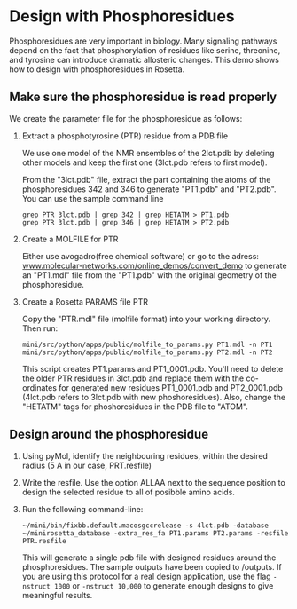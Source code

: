 Design with Phosphoresidues
===========================

Phosphoresidues are very important in biology.  Many signaling pathways depend 
on the fact that phosphorylation of residues like serine, threonine, and 
tyrosine can introduce dramatic allosteric changes.  This demo shows how to 
design with phosphoresidues in Rosetta.

Make sure the phosphoresidue is read properly
---------------------------------------------

We create the parameter file for the phosphoresidue as follows:

1.  Extract a phosphotyrosine (PTR) residue from a PDB file

    We use one model of the NMR ensembles of the 2lct.pdb by deleting other 
    models and keep the first one (3lct.pdb refers to first model).

    From the "3lct.pdb" file, extract the part containing the atoms of the 
    phosphoresidues 342 and 346 to generate "PT1.pdb" and "PT2.pdb". You can use 
    the sample command line

        grep PTR 3lct.pdb | grep 342 | grep HETATM > PT1.pdb
        grep PTR 3lct.pdb | grep 346 | grep HETATM > PT2.pdb

2.  Create a MOLFILE for PTR

    Either use avogadro(free chemical software) or go to the adress: 
    www.molecular-networks.com/online_demos/convert_demo to generate an 
    "PT1.mdl" file from the "PT1.pdb" with the original geometry of the 
    phosphoresidue.

3.  Create a Rosetta PARAMS file PTR

    Copy the "PTR.mdl" file (molfile format) into your working directory.  Then 
    run:

        mini/src/python/apps/public/molfile_to_params.py PT1.mdl -n PT1
        mini/src/python/apps/public/molfile_to_params.py PT2.mdl -n PT2

    This script creates PT1.params and PT1_0001.pdb. You'll need to delete the 
    older PTR residues in 3lct.pdb and replace them with the co-ordinates for 
    generated new residues PT1_0001.pdb and PT2_0001.pdb (4lct.pdb refers to 
    3lct.pdb with new phoshoresidues). Also, change the "HETATM" tags for 
    phoshoresidues in the PDB file to "ATOM".

Design around the phosphoresidue
--------------------------------

1.  Using pyMol, identify the neighbouring residues, within the desired radius 
    (5 A in our case, PRT.resfile)

2.  Write the resfile. Use the option ALLAA next to the sequence position to 
    design the selected residue to all of posibble amino acids.

3.  Run the following command-line:

        ~/mini/bin/fixbb.default.macosgccrelease -s 4lct.pdb -database ~/minirosetta_database -extra_res_fa PT1.params PT2.params -resfile PTR.resfile

    This will generate a single pdb file with designed residues around the 
    phosphoresidues. The sample outputs have been copied to /outputs. If you 
    are using this protocol for a real design application, use the flag 
    `-nstruct 1000` or `-nstruct 10,000` to generate enough designs to give 
    meaningful results.



